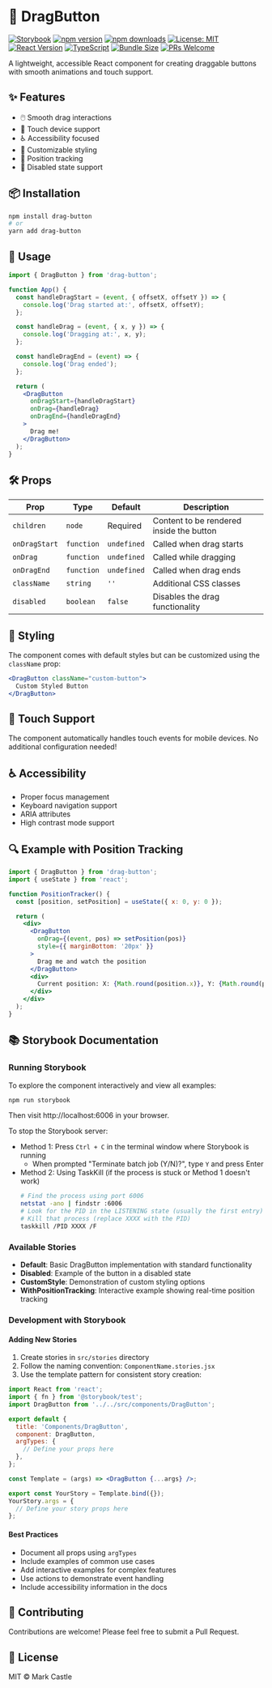 # 🎯 DragButton

[![Storybook](https://cdn.jsdelivr.net/gh/storybookjs/brand@main/badge/badge-storybook.svg)](https://your-storybook-url)
[![npm version](https://img.shields.io/npm/v/drag-button.svg)](https://www.npmjs.com/package/drag-button)
[![npm downloads](https://img.shields.io/npm/dm/drag-button.svg)](https://www.npmjs.com/package/drag-button)
[![License: MIT](https://img.shields.io/badge/License-MIT-yellow.svg)](https://opensource.org/licenses/MIT)
[![React Version](https://img.shields.io/badge/React-%3E%3D16.8.0-61DAFB?logo=react)](https://reactjs.org/)
[![TypeScript](https://img.shields.io/badge/TypeScript-Ready-blue?logo=typescript)](https://www.typescriptlang.org/)
[![Bundle Size](https://img.shields.io/bundlephobia/minzip/drag-button)](https://bundlephobia.com/package/drag-button)
[![PRs Welcome](https://img.shields.io/badge/PRs-welcome-brightgreen.svg)](http://makeapullrequest.com)

A lightweight, accessible React component for creating draggable buttons with smooth animations and touch support.

## ✨ Features

- 🖱️ Smooth drag interactions
- 📱 Touch device support
- ♿ Accessibility focused
- 🎨 Customizable styling
- 🔄 Position tracking
- 🚫 Disabled state support

## 📦 Installation

```bash
npm install drag-button
# or
yarn add drag-button
```

## 🚀 Usage

```jsx
import { DragButton } from 'drag-button';

function App() {
  const handleDragStart = (event, { offsetX, offsetY }) => {
    console.log('Drag started at:', offsetX, offsetY);
  };

  const handleDrag = (event, { x, y }) => {
    console.log('Dragging at:', x, y);
  };

  const handleDragEnd = (event) => {
    console.log('Drag ended');
  };

  return (
    <DragButton
      onDragStart={handleDragStart}
      onDrag={handleDrag}
      onDragEnd={handleDragEnd}
    >
      Drag me!
    </DragButton>
  );
}
```

## 🛠️ Props

| Prop | Type | Default | Description |
|------|------|---------|-------------|
| `children` | `node` | Required | Content to be rendered inside the button |
| `onDragStart` | `function` | `undefined` | Called when drag starts |
| `onDrag` | `function` | `undefined` | Called while dragging |
| `onDragEnd` | `function` | `undefined` | Called when drag ends |
| `className` | `string` | `''` | Additional CSS classes |
| `disabled` | `boolean` | `false` | Disables the drag functionality |

## 🎨 Styling

The component comes with default styles but can be customized using the `className` prop:

```jsx
<DragButton className="custom-button">
  Custom Styled Button
</DragButton>
```

## 📱 Touch Support

The component automatically handles touch events for mobile devices. No additional configuration needed!

## ♿ Accessibility

- Proper focus management
- Keyboard navigation support
- ARIA attributes
- High contrast mode support

## 🔍 Example with Position Tracking

```jsx
import { DragButton } from 'drag-button';
import { useState } from 'react';

function PositionTracker() {
  const [position, setPosition] = useState({ x: 0, y: 0 });

  return (
    <div>
      <DragButton
        onDrag={(event, pos) => setPosition(pos)}
        style={{ marginBottom: '20px' }}
      >
        Drag me and watch the position
      </DragButton>
      <div>
        Current position: X: {Math.round(position.x)}, Y: {Math.round(position.y)}
      </div>
    </div>
  );
}
```

## 📚 Storybook Documentation

### Running Storybook

To explore the component interactively and view all examples:

```bash
npm run storybook
```

Then visit http://localhost:6006 in your browser.

To stop the Storybook server:
- Method 1: Press `Ctrl + C` in the terminal window where Storybook is running
  - When prompted "Terminate batch job (Y/N)?", type `Y` and press Enter
- Method 2: Using TaskKill (if the process is stuck or Method 1 doesn't work)
  ```bash
  # Find the process using port 6006
  netstat -ano | findstr :6006
  # Look for the PID in the LISTENING state (usually the first entry)
  # Kill that process (replace XXXX with the PID)
  taskkill /PID XXXX /F
  ```

### Available Stories

- **Default**: Basic DragButton implementation with standard functionality
- **Disabled**: Example of the button in a disabled state
- **CustomStyle**: Demonstration of custom styling options
- **WithPositionTracking**: Interactive example showing real-time position tracking

### Development with Storybook

#### Adding New Stories

1. Create stories in `src/stories` directory
2. Follow the naming convention: `ComponentName.stories.jsx`
3. Use the template pattern for consistent story creation:

```jsx
import React from 'react';
import { fn } from '@storybook/test';
import DragButton from '../../src/components/DragButton';

export default {
  title: 'Components/DragButton',
  component: DragButton,
  argTypes: {
    // Define your props here
  },
};

const Template = (args) => <DragButton {...args} />;

export const YourStory = Template.bind({});
YourStory.args = {
  // Define your story props here
};
```

#### Best Practices

- Document all props using `argTypes`
- Include examples of common use cases
- Add interactive examples for complex features
- Use actions to demonstrate event handling
- Include accessibility information in the docs

## 🤝 Contributing

Contributions are welcome! Please feel free to submit a Pull Request.

## 📄 License

MIT © Mark Castle
